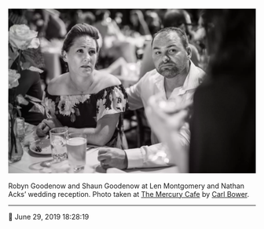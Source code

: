 ![Robyn and Shaun Goodenow at Len Montgomery and Nathan Acks’ wedding reception](assets/1f7f439cdf3711451b4cf0e8f64f5456.webp)

Robyn Goodenow and Shaun Goodenow at Len Montgomery and Nathan Acks’ wedding reception. Photo taken at [The Mercury Cafe](http://mercurycafe.com/) by [Carl Bower](http://carlbowerphotos.com/).

- - - -

📅 June 29, 2019 18:28:19
